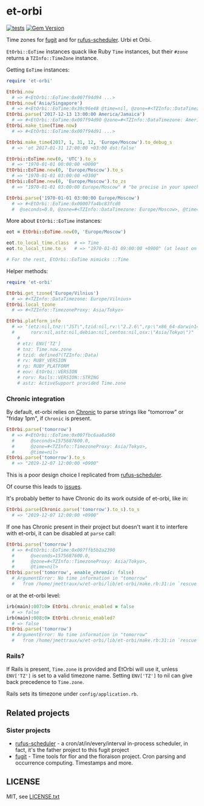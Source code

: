 
# et-orbi

[![tests](https://github.com/floraison/et-orbi/workflows/test/badge.svg)](https://github.com/floraison/et-orbi/actions)
[![Gem Version](https://badge.fury.io/rb/et-orbi.svg)](http://badge.fury.io/rb/et-orbi)

Time zones for [fugit](https://github.com/floraison/fugit) and for [rufus-scheduler](https://github.com/jmettraux/rufus-scheduler). Urbi et Orbi.

`EtOrbi::EoTime` instances quack like Ruby `Time` instances, but their `#zone` returns a `TZInfo::TimeZone` instance.

Getting `EoTime` instances:
```ruby
require 'et-orbi'

EtOrbi.now
  # => #<EtOrbi::EoTime:0x007f94d94 ...>
EtOrbi.now('Asia/Singapore')
  # => #<EtOrbi::EoTime:0x39c96e48 @time=nil, @zone=#<TZInfo::DataTimezone: Asia/Singapore>...>
EtOrbi.parse('2017-12-13 13:00:00 America/Jamaica')
  # => #<EtOrbi::EoTime:0x007f94d90 @zone=#<TZInfo::DataTimezone: America/Jamaica>...>
EtOrbi.make_time(Time.now)
  # => #<EtOrbi::EoTime:0x007f94d91 ...>

EtOrbi.make_time(2017, 1, 31, 12, 'Europe/Moscow').to_debug_s
  # => 'ot 2017-01-31 12:00:00 +03:00 dst:false'

EtOrbi::EoTime.new(0, 'UTC').to_s
  # => "1970-01-01 00:00:00 +0000"
EtOrbi::EoTime.new(0, 'Europe/Moscow').to_s
  # => "1970-01-01 03:00:00 +0300"
EtOrbi::EoTime.new(0, 'Europe/Moscow').to_zs
  # => "1970-01-01 03:00:00 Europe/Moscow" # "be precise in your speech"

EtOrbi.parse('1970-01-01 03:00:00 Europe/Moscow')
  # => #<EtOrbi::EoTime:0x00007fa4bc83fcd0
  #  @seconds=0.0, @zone=#<TZInfo::DataTimezone: Europe/Moscow>, @time=nil>
```

More about `EtOrbi::EoTime` instances:
```ruby
eot = EtOrbi::EoTime.new(0, 'Europe/Moscow')

eot.to_local_time.class  # => Time
eot.to_local_time.to_s   # => "1970-01-01 09:00:00 +0900" (at least on my system)

# For the rest, EtOrbi::EoTime mimicks ::Time
```

Helper methods:
```ruby
require 'et-orbi'

EtOrbi.get_tzone('Europe/Vilnius')
  # => #<TZInfo::DataTimezone: Europe/Vilnius>
EtOrbi.local_tzone
  # => #<TZInfo::TimezoneProxy: Asia/Tokyo>

EtOrbi.platform_info
  # => "(etz:nil,tnz:\"JST\",tzid:nil,rv:\"2.2.6\",rp:\"x86_64-darwin14\",eov:\"1.0.1\",
  #      rorv:nil,astz:nil,debian:nil,centos:nil,osx:\"Asia/Tokyo\")"
    #
    # etz: ENV['TZ']
    # tnz: Time.now.zone
    # tzid: defined?(TZInfo::Data)
    # rv: RUBY_VERSION
    # rp: RUBY_PLATFORM
    # eov: EtOrbi::VERSION
    # rorv: Rails::VERSION::STRING
    # astz: ActiveSupport provided Time.zone
```

### Chronic integration

By default, et-orbi relies on [Chronic](https://github.com/mojombo/chronic) to parse strings like "tomorrow" or "friday 1pm", if `Chronic` is present.

```ruby
EtOrbi.parse('tomorrow')
  # => #<EtOrbi::EoTime:0x007fbc6aa8a560
  #      @seconds=1575687600.0,
  #      @zone=#<TZInfo::TimezoneProxy: Asia/Tokyo>,
  #      @time=nil>
EtOrbi.parse('tomorrow').to_s
  # => "2019-12-07 12:00:00 +0900"
```

This is a poor design choice I replicated from [rufus-scheduler](https://github.com/jmettraux/rufus-scheduler).

Of course this leads to [issues](https://gitlab.com/gitlab-org/gitlab/issues/37014).

It's probably better to have Chronic do its work outside of et-orbi, like in:
```ruby
EtOrbi.parse(Chronic.parse('tomorrow').to_s).to_s
  # => "2019-12-07 12:00:00 +0900"
```

If one has Chronic present in their project but doesn't want it to interfere with et-orbi, it can be disabled at `parse` call:
```ruby
EtOrbi.parse('tomorrow')
  # => #<EtOrbi::EoTime:0x007ffb5b2a2390
  #      @seconds=1575687600.0,
  #      @zone=#<TZInfo::TimezoneProxy: Asia/Tokyo>,
  #      @time=nil>
EtOrbi.parse('tomorrow', enable_chronic: false)
  # ArgumentError: No time information in "tomorrow"
  #   from /home/jmettraux/w/et-orbi/lib/et-orbi/make.rb:31:in `rescue in parse'
```
or at the et-orbi level:
```ruby
irb(main):007:0> EtOrbi.chronic_enabled = false
  # => false
irb(main):008:0> EtOrbi.chronic_enabled?
  # => false
EtOrbi.parse('tomorrow')
  # ArgumentError: No time information in "tomorrow"
  #   from /home/jmettraux/w/et-orbi/lib/et-orbi/make.rb:31:in `rescue in parse'
```

### Rails?

If Rails is present, `Time.zone` is provided and EtOrbi will use it, unless `ENV['TZ']` is set to a valid timezone name. Setting `ENV['TZ']` to nil can give back precedence to `Time.zone`.

Rails sets its timezone under `config/application.rb`.


## Related projects

### Sister projects

* [rufus-scheduler](https://github.com/jmettraux/rufus-scheduler) - a cron/at/in/every/interval in-process scheduler, in fact, it's the father project to this fugit project
* [fugit](https://github.com/floraison/fugit) - Time tools for flor and the floraison project. Cron parsing and occurrence computing. Timestamps and more.


## LICENSE

MIT, see [LICENSE.txt](LICENSE.txt)


